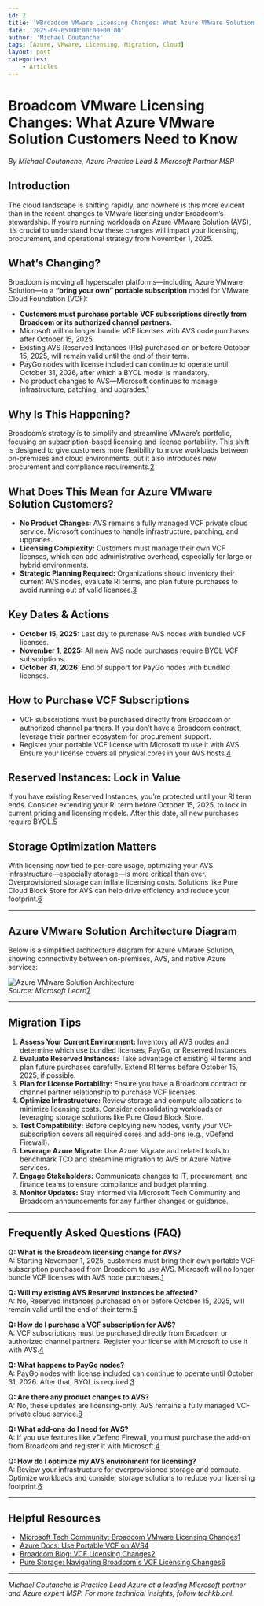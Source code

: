 ```yaml
---
id: 2
title: 'WBroadcom VMware Licensing Changes: What Azure VMware Solution Customers Need to Know'
date: '2025-09-05T00:00:00+00:00'
author: 'Michael Coutanche'
tags: [Azure, VMware, Licensing, Migration, Cloud]
layout: post
categories:
    - Articles
---
```


# Broadcom VMware Licensing Changes: What Azure VMware Solution Customers Need to Know

*By Michael Coutanche, Azure Practice Lead & Microsoft Partner MSP*

## Introduction

The cloud landscape is shifting rapidly, and nowhere is this more evident than in the recent changes to VMware licensing under Broadcom’s stewardship. If you’re running workloads on Azure VMware Solution (AVS), it’s crucial to understand how these changes will impact your licensing, procurement, and operational strategy from November 1, 2025.

## What’s Changing?

Broadcom is moving all hyperscaler platforms—including Azure VMware Solution—to a **“bring your own” portable subscription** model for VMware Cloud Foundation (VCF):

- **Customers must purchase portable VCF subscriptions directly from Broadcom or its authorized channel partners.**
- Microsoft will no longer bundle VCF licenses with AVS node purchases after October 15, 2025.
- Existing AVS Reserved Instances (RIs) purchased on or before October 15, 2025, will remain valid until the end of their term.
- PayGo nodes with license included can continue to operate until October 31, 2026, after which a BYOL model is mandatory.
- No product changes to AVS—Microsoft continues to manage infrastructure, patching, and upgrades.[1](https://techcommunity.microsoft.com/blog/azuremigrationblog/broadcom-vmware-licensing-changes-what-azure-vmware-solution-customers-need-to-k/4448784)

## Why Is This Happening?

Broadcom’s strategy is to simplify and streamline VMware’s portfolio, focusing on subscription-based licensing and license portability. This shift is designed to give customers more flexibility to move workloads between on-premises and cloud environments, but it also introduces new procurement and compliance requirements.[2](https://www.schneider.im/vmware-by-broadcom-portfolio-simplification-and-transition-to-subscription/)

## What Does This Mean for Azure VMware Solution Customers?

- **No Product Changes:** AVS remains a fully managed VCF private cloud service. Microsoft continues to handle infrastructure, patching, and upgrades.
- **Licensing Complexity:** Customers must manage their own VCF licenses, which can add administrative overhead, especially for large or hybrid environments.
- **Strategic Planning Required:** Organizations should inventory their current AVS nodes, evaluate RI terms, and plan future purchases to avoid running out of valid licenses.[3](https://besharpexperts.com/en/wat-azure-vmware-solution-klanten-moeten-weten-over-de-broadcom-licentiewijzigingen-per-1-november-2025/)

## Key Dates & Actions

- **October 15, 2025:** Last day to purchase AVS nodes with bundled VCF licenses.
- **November 1, 2025:** All new AVS node purchases require BYOL VCF subscriptions.
- **October 31, 2026:** End of support for PayGo nodes with bundled licenses.

## How to Purchase VCF Subscriptions

- VCF subscriptions must be purchased directly from Broadcom or authorized channel partners. If you don’t have a Broadcom contract, leverage their partner ecosystem for procurement support.
- Register your portable VCF license with Microsoft to use it with AVS. Ensure your license covers all physical cores in your AVS hosts.[4](https://learn.microsoft.com/en-us/azure/azure-vmware/vmware-cloud-foundations-license-portability)

## Reserved Instances: Lock in Value

If you have existing Reserved Instances, you’re protected until your RI term ends. Consider extending your RI term before October 15, 2025, to lock in current pricing and licensing models. After this date, all new purchases require BYOL.[5](https://azurefeeds.com/2025/09/10/broadcom-vmware-licensing-changes-what-azure-vmware-solution-partners-need-to-know/)

## Storage Optimization Matters

With licensing now tied to per-core usage, optimizing your AVS infrastructure—especially storage—is more critical than ever. Overprovisioned storage can inflate licensing costs. Solutions like Pure Cloud Block Store for AVS can help drive efficiency and reduce your footprint.[6](https://blog.purestorage.com/perspectives/broadcoms-vcf-licensing-shift-avs-customers/)

---

## Azure VMware Solution Architecture Diagram

Below is a simplified architecture diagram for Azure VMware Solution, showing connectivity between on-premises, AVS, and native Azure services:

![Azure VMware Solution Architecture](https://learn.microsoft.com/en-us/azure/cloud-adoption-framework/scenarios/azure-vmware/example-architectures)  
*Source: Microsoft Learn*[7](https://learn.microsoft.com/en-us/azure/cloud-adoption-framework/scenarios/azure-vmware/example-architectures)

---

## Migration Tips

1. **Assess Your Current Environment:** Inventory all AVS nodes and determine which use bundled licenses, PayGo, or Reserved Instances.
2. **Evaluate Reserved Instances:** Take advantage of existing RI terms and plan future purchases carefully. Extend RI terms before October 15, 2025, if possible.
3. **Plan for License Portability:** Ensure you have a Broadcom contract or channel partner relationship to purchase VCF licenses.
4. **Optimize Infrastructure:** Review storage and compute allocations to minimize licensing costs. Consider consolidating workloads or leveraging storage solutions like Pure Cloud Block Store.
5. **Test Compatibility:** Before deploying new nodes, verify your VCF subscription covers all required cores and add-ons (e.g., vDefend Firewall).
6. **Leverage Azure Migrate:** Use Azure Migrate and related tools to benchmark TCO and streamline migration to AVS or Azure Native services.
7. **Engage Stakeholders:** Communicate changes to IT, procurement, and finance teams to ensure compliance and budget planning.
8. **Monitor Updates:** Stay informed via Microsoft Tech Community and Broadcom announcements for any further changes or guidance.

---

## Frequently Asked Questions (FAQ)

**Q: What is the Broadcom licensing change for AVS?**  
A: Starting November 1, 2025, customers must bring their own portable VCF subscription purchased from Broadcom to use AVS. Microsoft will no longer bundle VCF licenses with AVS node purchases.[1](https://techcommunity.microsoft.com/blog/azuremigrationblog/broadcom-vmware-licensing-changes-what-azure-vmware-solution-customers-need-to-k/4448784)

**Q: Will my existing AVS Reserved Instances be affected?**  
A: No, Reserved Instances purchased on or before October 15, 2025, will remain valid until the end of their term.[5](https://azurefeeds.com/2025/09/10/broadcom-vmware-licensing-changes-what-azure-vmware-solution-partners-need-to-know/)

**Q: How do I purchase a VCF subscription for AVS?**  
A: VCF subscriptions must be purchased directly from Broadcom or authorized channel partners. Register your license with Microsoft to use it with AVS.[4](https://learn.microsoft.com/en-us/azure/azure-vmware/vmware-cloud-foundations-license-portability)

**Q: What happens to PayGo nodes?**  
A: PayGo nodes with license included can continue to operate until October 31, 2026. After that, BYOL is required.[3](https://besharpexperts.com/en/wat-azure-vmware-solution-klanten-moeten-weten-over-de-broadcom-licentiewijzigingen-per-1-november-2025/)

**Q: Are there any product changes to AVS?**  
A: No, these updates are licensing-only. AVS remains a fully managed VCF private cloud service.[8](https://www.directionsonmicrosoft.com/broadcom-inserts-itself-into-azure-vmware-solution/)

**Q: What add-ons do I need for AVS?**  
A: If you use features like vDefend Firewall, you must purchase the add-on from Broadcom and register it with Microsoft.[4](https://learn.microsoft.com/en-us/azure/azure-vmware/vmware-cloud-foundations-license-portability)

**Q: How do I optimize my AVS environment for licensing?**  
A: Review your infrastructure for overprovisioned storage and compute. Optimize workloads and consider storage solutions to reduce your licensing footprint.[6](https://blog.purestorage.com/perspectives/broadcoms-vcf-licensing-shift-avs-customers/)

---

## Helpful Resources

- [Microsoft Tech Community: Broadcom VMware Licensing Changes](https://techcommunity.microsoft.com/blog/azuremigrationblog/broadcom-vmware-licensing-changes-what-azure-vmware-solution-customers-need-to-k/4448784)[1](https://techcommunity.microsoft.com/blog/azuremigrationblog/broadcom-vmware-licensing-changes-what-azure-vmware-solution-customers-need-to-k/4448784)
- [Azure Docs: Use Portable VCF on AVS](https://learn.microsoft.com/en-us/azure/azure-vmware/vmware-cloud-foundations-license-portability)[4](https://learn.microsoft.com/en-us/azure/azure-vmware/vmware-cloud-foundations-license-portability)
- [Broadcom Blog: VCF Licensing Changes](https://blogs.vmware.com/cloud-foundation/2025/08/29/vmware-cloud-foundation-cloud-on-your-terms/)[2](https://www.schneider.im/vmware-by-broadcom-portfolio-simplification-and-transition-to-subscription/)
- [Pure Storage: Navigating Broadcom's VCF Licensing Changes](https://blog.purestorage.com/perspectives/broadcoms-vcf-licensing-shift-avs-customers/)[6](https://blog.purestorage.com/perspectives/broadcoms-vcf-licensing-shift-avs-customers/)

---

*Michael Coutanche is Practice Lead Azure at a leading Microsoft partner and Azure expert MSP. For more technical insights, follow techkb.onl.*

